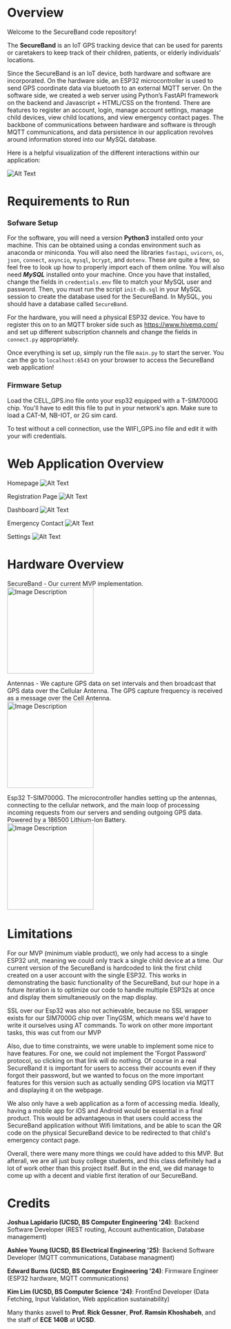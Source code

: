 # Overview

Welcome to the SecureBand code repository! 

The **SecureBand** is an IoT GPS tracking device that can be used for parents or caretakers to keep track of their children, patients, or elderly individuals’ locations.

Since the SecureBand is an IoT device, both hardware and software are incorporated. On the hardware side, an ESP32 microcontroller is used to send GPS coordinate data via bluetooth to an external MQTT server. 
On the software side, we created a web server using Python’s FastAPI framework on the backend and Javascript + HTML/CSS on the frontend. There are features to register an account, login, manage account settings, manage child devices, view child locations, and view emergency contact pages. 
The backbone of communications between hardware and software is through MQTT communications, and 
data persistence in our application revolves around  information stored into our MySQL database.

Here is a helpful visualization of the different interactions within our application:

![Alt Text](images/dataflow.png)

# Requirements to Run

### Sofware Setup
For the software, you will need a version **Python3** installed onto your machine. This can be obtained using a condas environment such as anaconda or miniconda. You will also need the libraries ```fastapi```, ```uvicorn```, ```os```, ```json```, ```connect```, ```asyncio```, ```mysql```, ```bcrypt```, and ```dotenv```. 
These are quite a few, so feel free to look up how to properly import each of them online. You will also need ***MySQL*** installed onto your machine. Once you have that installed, change the fields in ```credentials.env``` file to match your MySQL user and password.
Then, you must run the script ```init-db.sql``` in your MySQL session to create the database used for the SecureBand.
In MySQL, you should have a database called ```SecureBand```. 

For the hardware, you will need a physical ESP32 device. You have to register this on to an MQTT broker side such as https://www.hivemq.com/ and set up different subscription channels and change the fields in ```connect.py``` appropriately.

Once everything is set up, simply run the file ```main.py``` to start the server. You can the go to ```localhost:6543``` on your browser to access the SecureBand web application!

### Firmware Setup
Load the CELL_GPS.ino file onto your esp32 equipped with a T-SIM7000G chip. You'll have to edit this file to put in your network's apn. Make sure to load a CAT-M, NB-IOT, or 2G sim card.

To test without a cell connection, use the WIFI_GPS.ino file and edit it with your wifi credentials.

# Web Application Overview

Homepage
![Alt Text](images/homepage.png)

Registration Page
![Alt Text](images/registration.png)

Dashboard
![Alt Text](images/dashboard.png)

Emergency Contact
![Alt Text](images/contact.png)

Settings
![Alt Text](images/settings.png)

# Hardware Overview
SecureBand - Our current MVP implementation.    
<img src="images/secureband.png" alt="Image Description" width="200" >


Antennas - We capture GPS data on set intervals and then broadcast that GPS data over the Cellular Antenna. The GPS capture frequency is received as a message over the Cell Antenna.   
<img src="images/antennas.png" alt="Image Description" width="200" >

Esp32 T-SIM7000G. The microcontroller handles setting up the antennas, connecting to the cellular network, and the main loop of processing incoming requests from our servers and sending outgoing GPS data. Powered by a 186500 Lithium-Ion Battery.   
<img src="images/esp32.png" alt="Image Description" width="200" >


# Limitations
For our MVP (minimum viable product), we only had access to a single ESP32 unit, meaning we could only track a single child device at a time. Our current version of the SecureBand is hardcoded to link the first child created on a user account with the single ESP32. This works in demonstrating the basic functionality of the SecureBand, but our hope in a future iteration is to optimize our code to handle multiple ESP32s at once and display them simultaneously on the map display.

SSL over our Esp32 was also not achievable, because no SSL wrapper exists for our SIM7000G chip over TinyGSM, which means we'd have to write it ourselves using AT commands. To work on other more important tasks, this was cut from our MVP

Also, due to time constraints, we were unable to implement some nice to have features. For one, we could not implement the 'Forgot Password' protocol, so clicking on that link will do nothing. Of course in a real SecureBand it is important for users to access their accounts even if they forgot their password, but we wanted to focus on the more important features for this version such as actually sending GPS location via MQTT and displaying it on the webpage.

We also only have a web application as a form of accessing media. Ideally, having a mobile app for iOS and Android would be essential in a final product. This would be advantageous in that users could access the SecureBand application without Wifi limitations, and be able to scan the QR code on the physical SecureBand device to be redirected to that child's emergency contact page.

Overall, there were many more things we could have added to this MVP. But afterall, we are all just busy college students, and this class definitely had a lot of work other than this project itself. But in the end, we did manage to come up with a decent and viable first iteration of our SecureBand.

# Credits

**Joshua Lapidario (UCSD, BS Computer Engineering '24)**: Backend Software Developer (REST routing, Account authentication, Database management)

**Ashlee Young (UCSD, BS Electrical Engineering '25)**: Backend Software Developer (MQTT communications, Database managment)

**Edward Burns (UCSD, BS Computer Engineering '24)**: Firmware Engineer (ESP32 hardware, MQTT communications)

**Kim Lim (UCSD, BS Computer Science '24)**: FrontEnd Developer (Data Fetching, Input Validation, Web application sustainability) 

Many thanks aswell to **Prof. Rick Gessner**, **Prof. Ramsin Khoshabeh**, and the staff of **ECE 140B** at **UCSD**.